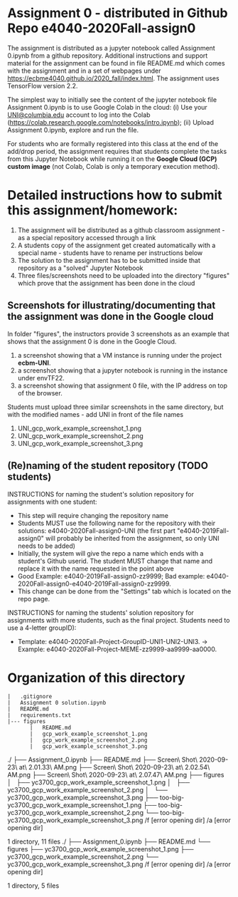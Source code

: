 
# Assignment 0 - distributed in Github Repo e4040-2020Fall-assign0
The assignment is distributed as a jupyter notebook called Assignment 0.ipynb from a github repository. Additional instructions and support material for the assignment can be found in file README.md which comes with the assignment and in a set of webpages under https://ecbme4040.github.io/2020_fall/index.html. The assignment uses TensorFlow version 2.2.

The simplest way to initially see the content of the jupyter notebook file Assignment 0.ipynb is to use Google Colab in the cloud: (i) Use your UNI@columbia.edu account to log into the Colab (https://colab.research.google.com/notebooks/intro.ipynb); (ii) Upload Assignment 0.ipynb, explore and run the file.

For students who are formally registered into this class at the end of the add/drop period, the assignment requires that students complete the tasks from this Jupyter Notebook while running it on the **Google Cloud (GCP) custom image** (not Colab, Colab is only a temporary execution method).

# Detailed instructions how to submit this assignment/homework:
1. The assignment will be distributed as a github classroom assignment - as a special repository accessed through a link
2. A students copy of the assignment get created automatically with a special name - students have to rename per instructions below
3. The solution to the assignment has to be submitted inside that repository as a "solved" Jupyter Notebook
4. Three files/screenshots need to be uploaded into the directory "figures" which prove that the assignment has been done in the cloud


## Screenshots for illustrating/documenting that the assignment was done in the Google cloud
In folder "figures", the instructors provide 3 screenshots as an example that shows that the assignment 0 is done in the Google Cloud.<br>
1. a screenshot showing that a VM instance is running under the project **ecbm-UNI**.
2. a screenshot showing that a jupyter notebook is running in the instance under envTF22.
3. a screenshot showing that assignment 0 file, with the IP address on top of the browser.


Students must upload three similar screenshots in the same directory, but with the modified names - add UNI in front of the file names
1. UNI_gcp_work_example_screenshot_1.png
2. UNI_gcp_work_example_screenshot_2.png
3. UNI_gcp_work_example_screenshot_3.png

## (Re)naming of the student repository (TODO students) 
INSTRUCTIONS for naming the student's solution repository for assignments with one student:
* This step will require changing the repository name
* Students MUST use the following name for the repository with their solutions: e4040-2020Fall-assign0-UNI (the first part "e4040-2019Fall-assign0" will probably be inherited from the assignment, so only UNI needs to be added) 
* Initially, the system will give the repo a name which ends with a  student's Github userid. The student MUST change that name and replace it with the name requested in the point above
* Good Example: e4040-2019Fall-assign0-zz9999;   Bad example: e4040-2020Fall-assign0-e4040-2019Fall-assign0-zz9999.
* This change can be done from the "Settings" tab which is located on the repo page.

INSTRUCTIONS for naming the students' solution repository for assignments with more students, such as the final project. Students need to use a 4-letter groupID): 
* Template: e4040-2020Fall-Project-GroupID-UNI1-UNI2-UNI3. -> Example: e4040-2020Fall-Project-MEME-zz9999-aa9999-aa0000.


# Organization of this directory

```            
|   .gitignore
|   Assignment 0 solution.ipynb
|   README.md
|   requirements.txt
|--- figures
       |   README.md
       |   gcp_work_example_screenshot_1.png
       |   gcp_work_example_screenshot_2.png
       |   gcp_work_example_screenshot_3.png
```
./
├── Assignment_0.ipynb
├── README.md
├── Screen\ Shot\ 2020-09-23\ at\ 2.01.33\ AM.png
├── Screen\ Shot\ 2020-09-23\ at\ 2.02.54\ AM.png
├── Screen\ Shot\ 2020-09-23\ at\ 2.07.47\ AM.png
├── figures
│   ├── yc3700_gcp_work_example_screenshot_1.png
│   ├── yc3700_gcp_work_example_screenshot_2.png
│   └── yc3700_gcp_work_example_screenshot_3.png
├── too-big-yc3700_gcp_work_example_screenshot_1.png
├── too-big-yc3700_gcp_work_example_screenshot_2.png
└── too-big-yc3700_gcp_work_example_screenshot_3.png
/f [error opening dir]
/a [error opening dir]

1 directory, 11 files
./
├── Assignment_0.ipynb
├── README.md
└── figures
    ├── yc3700_gcp_work_example_screenshot_1.png
    ├── yc3700_gcp_work_example_screenshot_2.png
    └── yc3700_gcp_work_example_screenshot_3.png
/f [error opening dir]
/a [error opening dir]

1 directory, 5 files
